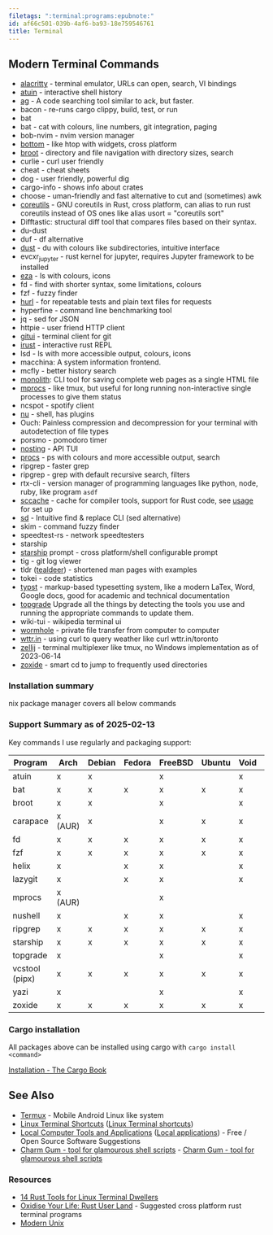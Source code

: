 ```yaml
---
filetags: ":terminal:programs:epubnote:"
id: af66c501-039b-4af6-ba93-18e759546761
title: Terminal
---
```


## Modern Terminal Commands

- [alacritty](https://alacritty.md/) - terminal emulator, URLs can open,
  search, VI bindings
- [atuin](https://github.com/ellie/atuin) - interactive shell history
- [ag](https://github.com/ggreer/the_silver_searcher) - A code searching
  tool similar to ack, but faster.
- bacon - re-runs cargo clippy, build, test, or run
- bat
- bat - cat with colours, line numbers, git integration, paging
- bob-nvim - nvim version manager
- [bottom](https://github.com/ClementTsang/bottom) - like htop with
  widgets, cross platform
- [broot](https://dystroy.md/broot/) - directory and file navigation
  with directory sizes, search
- curlie - curl user friendly
- cheat - cheat sheets
- dog - user friendly, powerful dig
- cargo-info - shows info about crates
- choose - uman-friendly and fast alternative to cut and (sometimes) awk
- [coreutils](https://github.com/uutils/coreutils) - GNU coreutils in
  Rust, cross platform, can alias to run rust coreutils instead of OS
  ones like alias usort = "coreutils sort"
- Difftastic: structural diff tool that compares files based on their
  syntax.
- du-dust
- duf - df alternative
- [dust](https://github.com/bootandy/dust) - du with colours like
  subdirectories, intuitive interface
- evcxr<sub>jupyter</sub> - rust kernel for jupyter, requires Jupyter
  framework to be installed
- [eza](https://github.com/eza-community/eza) - ls with colours, icons
- fd - find with shorter syntax, some limitations, colours
- fzf - fuzzy finder
- [hurl](https://hurl.dev/) - for repeatable tests and plain text files
  for requests
- hyperfine - command line benchmarking tool
- jq - sed for JSON
- httpie - user friend HTTP client
- [gitui](https://github.com/extrawurst/gitui) - terminal client for git
- [irust](https://github.com/tarcieri/irust) - interactive rust REPL
- lsd - ls with more accessible output, colours, icons
- macchina: A system information frontend.
- mcfly - better history search
- [monolith](https://github.com/y2z/monolith): CLI tool for saving
  complete web pages as a single HTML file
- [mprocs](https://github.com/pvolok/mprocs) - like tmux, but useful for
  long running non-interactive single processes to give them status
- ncspot - spotify client
- [nu](https://www.nushell.sh/) - shell, has plugins
- Ouch: Painless compression and decompression for your terminal with
  autodetection of file types
- porsmo - pomodoro timer
- [nosting](https://github.com/darrenburns/posting) - API TUI
- [procs](https://github.com/dalance/procs) - ps with colours and more
  accessible output, search
- ripgrep - faster grep
- ripgrep - grep with default recursive search, filters
- rtx-cli - version manager of programming languages like python, node,
  ruby, like program `asdf`
- [sccache](https://github.com/mozilla/sccache) - cache for compiler
  tools, support for Rust code, see
  [usage](https://github.com/mozilla/sccache#usage) for set up
- [sd](https://github.com/chmln/sd) - Intuitive find & replace CLI (sed
  alternative)
- skim - command fuzzy finder
- speedtest-rs - network speedtesters
- starship
- [starship](https://starship.rs/) prompt - cross platform/shell
  configurable prompt
- tig - git log viewer
- tldr ([tealdeer](https://github.com/dbrgn/tealdeer)) - shortened man
  pages with examples
- tokei - code statistics
- [typst](https://github.com/typst/typst) - markup-based typesetting
  system, like a modern LaTex, Word, Google docs, good for academic and
  technical documentation
- [topgrade](https://github.com/topgrade-rs/topgrade) Upgrade all the
  things by detecting the tools you use and running the appropriate
  commands to update them.
- wiki-tui - wikipedia terminal ui
- [wormhole](https://github.com/magic-wormhole/magic-wormhole) - private
  file transfer from computer to computer
- [wttr.in](https://github.com/chubin/wttr.in) - using curl to query
  weather like curl wttr.in/toronto
- [zellij](https://github.com/zellij.md/zellij) - terminal multiplexer
  like tmux, no Windows implementation as of 2023-06-14
- [zoxide](https://github.com/ajeetdsouza/zoxide) - smart cd to jump to
  frequently used directories

### Installation summary

nix package manager covers all below commands

### Support Summary as of 2025-02-13

Key commands I use regularly and packaging support:

| Program        | Arch    | Debian | Fedora | FreeBSD | Ubuntu | Void | MSYS2 | scoop |
|----------------|---------|--------|--------|---------|--------|------|-------|-------|
| atuin          | x       | x      |        | x       |        | x    |       |       |
| bat            | x       | x      | x      | x       | x      | x    | x     | x     |
| broot          | x       | x      |        | x       |        | x    |       | x     |
| carapace       | x (AUR) | x      |        | x       | x      | x    |       | x     |
| fd             | x       | x      | x      | x       | x      | x    | x     | x     |
| fzf            | x       | x      | x      | x       | x      | x    | x     | x     |
| helix          | x       |        | x      | x       |        | x    | x     | x     |
| lazygit        | x       |        | x      | x       |        | x    |       | x     |
| mprocs         | x (AUR) |        |        | x       |        |      |       | x     |
| nushell        | x       |        | x      | x       |        | x    |       | x     |
| ripgrep        | x       | x      | x      | x       | x      | x    | x     | x     |
| starship       | x       | x      | x      | x       | x      | x    | x     | x     |
| topgrade       | x       |        |        | x       |        | x    |       | x     |
| vcstool (pipx) | x       | x      | x      | x       | x      | x    | x     | x     |
| yazi           | x       |        |        | x       |        | x    | x     | x     |
| zoxide         | x       | x      | x      | x       | x      | x    | x     | x     |

### Cargo installation

All packages above can be installed using cargo with
`cargo install <command>`

[Installation - The Cargo
Book](https://doc.rust-lang.md/cargo/getting-started/installation.html)

## See Also

- [Termux](../005-tech-termux) - Mobile Android Linux like system
- [Linux Terminal Shortcuts](id:bf3b61d8-23cc-4959-a5c7-17041d7e43f4)
  ([Linux Terminal
  shortcuts](../005-computer-shortcuts-linux-terminal-gnu-readline))
- [Local Computer Tools and
  Applications](id:58b9016f-4e75-43d5-ac66-36fc4725e754) ([Local
  applications](../005-tech-local-computer-tools-apps)) - Free / Open
  Source Software Suggestions
- [Charm Gum - tool for glamourous shell
  scripts](../005-tech-terminal-charm-gum) - [Charm Gum - tool for
  glamourous shell scripts](id:a4eb2482-a0cd-4761-a08d-4afb4f285b4d)

### Resources

- [14 Rust Tools for Linux Terminal
  Dwellers](https://itsfoss.com/rust-cli-tools/)
- [Oxidise Your Life: Rust User
  Land](https://github.com/0atman/noboilerplate/blob/main/scripts/20-rust-userland.md) -
  Suggested cross platform rust terminal programs
- [Modern Unix](https://github.com/ibraheemdev/modern-unix)
